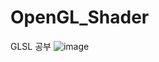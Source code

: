 # OpenGL_Shader
GLSL 공부
![image](https://github.com/jpark142/OpenGL_Shader/assets/48274292/28728da7-9c5c-45e7-8b61-43f20f576bf4)

